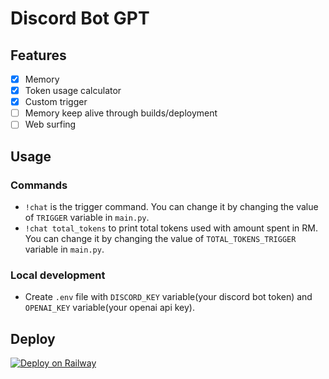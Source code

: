 # Discord Bot GPT

## Features
- [x] Memory
- [x] Token usage calculator
- [x] Custom trigger
- [ ] Memory keep alive through builds/deployment
- [ ] Web surfing

## Usage

### Commands
- `!chat` is the trigger command. You can change it by changing the value of `TRIGGER` variable in `main.py`.
- `!chat total_tokens` to print total tokens used with amount spent in RM. You can change it by changing the value of `TOTAL_TOKENS_TRIGGER` variable in `main.py`.

### Local development
- Create `.env` file with `DISCORD_KEY` variable(your discord bot token) and `OPENAI_KEY` variable(your openai api key).

## Deploy
[![Deploy on Railway](https://railway.app/button.svg)](https://railway.app/template/wIUjNC?referralCode=E44ptv)